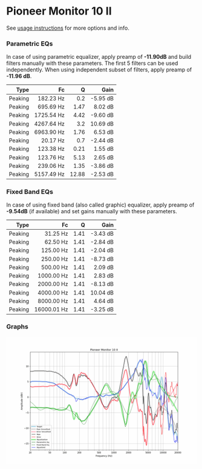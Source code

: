 # Pioneer Monitor 10 II
See [usage instructions](https://github.com/jaakkopasanen/AutoEq#usage) for more options and info.

### Parametric EQs
In case of using parametric equalizer, apply preamp of **-11.90dB** and build filters manually
with these parameters. The first 5 filters can be used independently.
When using independent subset of filters, apply preamp of **-11.96 dB**.

| Type    | Fc         |     Q | Gain     |
|--------:|-----------:|------:|---------:|
| Peaking | 182.23 Hz  |  0.2  | -5.95 dB |
| Peaking | 695.69 Hz  |  1.47 | 8.02 dB  |
| Peaking | 1725.54 Hz |  4.42 | -9.60 dB |
| Peaking | 4267.64 Hz |  3.2  | 10.69 dB |
| Peaking | 6963.90 Hz |  1.76 | 6.53 dB  |
| Peaking | 20.17 Hz   |  0.7  | -2.44 dB |
| Peaking | 123.38 Hz  |  0.21 | 1.55 dB  |
| Peaking | 123.76 Hz  |  5.13 | 2.65 dB  |
| Peaking | 239.06 Hz  |  1.35 | -3.86 dB |
| Peaking | 5157.49 Hz | 12.88 | -2.53 dB |

### Fixed Band EQs
In case of using fixed band (also called graphic) equalizer, apply preamp of **-9.54dB**
(if available) and set gains manually with these parameters.

| Type    | Fc          |    Q | Gain     |
|--------:|------------:|-----:|---------:|
| Peaking | 31.25 Hz    | 1.41 | -3.43 dB |
| Peaking | 62.50 Hz    | 1.41 | -2.84 dB |
| Peaking | 125.00 Hz   | 1.41 | -2.04 dB |
| Peaking | 250.00 Hz   | 1.41 | -8.73 dB |
| Peaking | 500.00 Hz   | 1.41 | 2.09 dB  |
| Peaking | 1000.00 Hz  | 1.41 | 2.83 dB  |
| Peaking | 2000.00 Hz  | 1.41 | -8.13 dB |
| Peaking | 4000.00 Hz  | 1.41 | 10.04 dB |
| Peaking | 8000.00 Hz  | 1.41 | 4.64 dB  |
| Peaking | 16000.01 Hz | 1.41 | -3.25 dB |

### Graphs
![](./Pioneer%20Monitor%2010%20II.png)